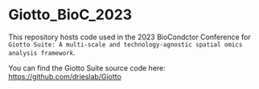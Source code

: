 # Giotto_BioC_2023

This repository hosts code used in the 2023 BioCondctor Conference for `Giotto Suite: A multi-scale and technology-agnostic spatial omics analysis framework`. 

You can find the Giotto Suite source code here: https://github.com/drieslab/Giotto

